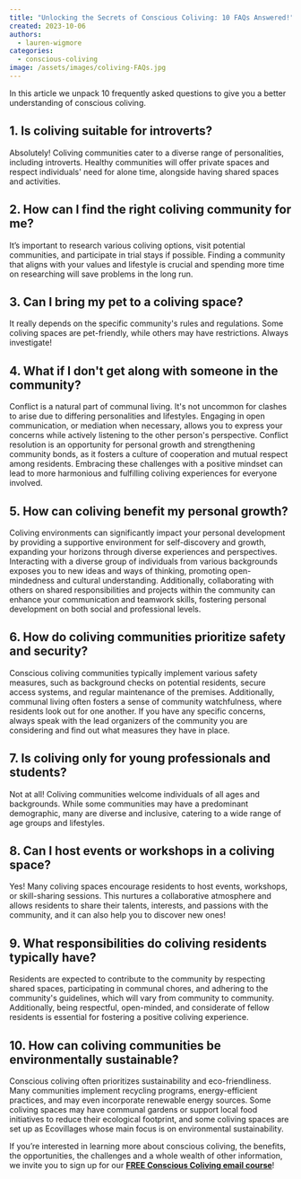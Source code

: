 ```yaml
---
title: "Unlocking the Secrets of Conscious Coliving: 10 FAQs Answered!"
created: 2023-10-06
authors:
  - lauren-wigmore
categories:
  - conscious-coliving
image: /assets/images/coliving-FAQs.jpg
---
```

In this article we unpack 10 frequently asked questions to give you a better understanding of conscious coliving.
## 1. Is coliving suitable for introverts? 

Absolutely! Coliving communities cater to a diverse range of personalities, including introverts. Healthy communities will offer private spaces and respect individuals' need for alone time, alongside having shared spaces and activities.

  

## 2. How can I find the right coliving community for me? 

It’s important to research various coliving options, visit potential communities, and participate in trial stays if possible. Finding a community that aligns with your values and lifestyle is crucial and spending more time on researching will save problems in the long run.

  

## 3. Can I bring my pet to a coliving space? 

It really depends on the specific community's rules and regulations. Some coliving spaces are pet-friendly, while others may have restrictions. Always investigate!

  

## 4. What if I don't get along with someone in the community? 

Conflict is a natural part of communal living. It's not uncommon for clashes to arise due to differing personalities and lifestyles. Engaging in open communication, or mediation when necessary, allows you to express your concerns while actively listening to the other person's perspective. Conflict resolution is an opportunity for personal growth and strengthening community bonds, as it fosters a culture of cooperation and mutual respect among residents. Embracing these challenges with a positive mindset can lead to more harmonious and fulfilling coliving experiences for everyone involved.

  

## 5. How can coliving benefit my personal growth? 

Coliving environments can significantly impact your personal development by providing a supportive environment for self-discovery and growth, expanding your horizons through diverse experiences and perspectives. Interacting with a diverse group of individuals from various backgrounds exposes you to new ideas and ways of thinking, promoting open-mindedness and cultural understanding. Additionally, collaborating with others on shared responsibilities and projects within the community can enhance your communication and teamwork skills, fostering personal development on both social and professional levels. 

  

## 6. How do coliving communities prioritize safety and security? 

Conscious coliving communities typically implement various safety measures, such as background checks on potential residents, secure access systems, and regular maintenance of the premises. Additionally, communal living often fosters a sense of community watchfulness, where residents look out for one another. If you have any specific concerns, always speak with the lead organizers of the community you are considering and find out what measures they have in place. 

  

## 7. Is coliving only for young professionals and students? 

Not at all! Coliving communities welcome individuals of all ages and backgrounds. While some communities may have a predominant demographic, many are diverse and inclusive, catering to a wide range of age groups and lifestyles.

  

## 8. Can I host events or workshops in a coliving space? 

Yes! Many coliving spaces encourage residents to host events, workshops, or skill-sharing sessions. This nurtures a collaborative atmosphere and allows residents to share their talents, interests, and passions with the community, and it can also help you to discover new ones!

  

## 9. What responsibilities do coliving residents typically have? 

Residents are expected to contribute to the community by respecting shared spaces, participating in communal chores, and adhering to the community's guidelines, which will vary from community to community. Additionally, being respectful, open-minded, and considerate of fellow residents is essential for fostering a positive coliving experience.

  

## 10. How can coliving communities be environmentally sustainable? 

Conscious coliving often prioritizes sustainability and eco-friendliness. Many communities implement recycling programs, energy-efficient practices, and may even incorporate renewable energy sources. Some coliving spaces may have communal gardens or support local food initiatives to reduce their ecological footprint, and some coliving spaces are set up as Ecovillages whose main focus is on environmental sustainability.



If you’re interested in learning more about conscious coliving, the benefits, the opportunities, the challenges and a whole wealth of other information, we invite you to sign up for our **[FREE Conscious Coliving email course]([https://lifeitself.org/conscious-coliving-course])**!
	
  

